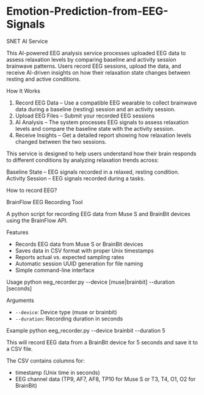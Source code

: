 # Emotion-Prediction-from-EEG-Signals
SNET AI Service

This AI-powered EEG analysis service processes uploaded EEG data to assess relaxation levels by comparing baseline and activity session brainwave patterns. Users record EEG sessions, upload the data, and receive AI-driven insights on how their relaxation state changes between resting and active conditions.

How It Works

1. Record EEG Data – Use a compatible EEG wearable to collect brainwave data during a baseline (resting) session and an activity session.
2. Upload EEG Files – Submit your recorded EEG sessions
3. AI Analysis – The system processes EEG signals to assess relaxation levels and compare the baseline state with the activity session.
4. Receive Insights – Get a detailed report showing how relaxation levels changed between the two sessions.

This service is designed to help users understand how their brain responds to different conditions by analyzing relaxation trends across:

Baseline State – EEG signals recorded in a relaxed, resting condition.
Activity Session – EEG signals recorded during a tasks.


How to record EEG?

BrainFlow EEG Recording Tool

A python script for recording EEG data from Muse S and BrainBit devices using the BrainFlow API.

 Features

- Records EEG data from Muse S or BrainBit devices
- Saves data in CSV format with proper Unix timestamps
- Reports actual vs. expected sampling rates
- Automatic session UUID generation for file naming
- Simple command-line interface

Usage
python eeg_recorder.py --device [muse|brainbit] --duration [seconds]

Arguments
- `--device`: Device type (muse or brainbit)
- `--duration`: Recording duration in seconds

Example
python eeg_recorder.py --device brainbit --duration 5

This will record EEG data from a BrainBit device for 5 seconds and save it to a CSV file.

The CSV contains columns for:
- timestamp (Unix time in seconds)
- EEG channel data (TP9, AF7, AF8, TP10 for Muse S or T3, T4, O1, O2 for BrainBit)






